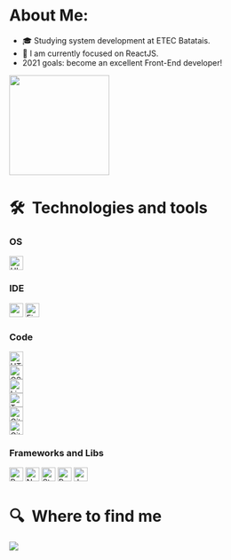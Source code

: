 # About Me:

      
- 🎓 Studying system development at ETEC Batatais.
- 🔭 I am currently focused on ReactJS.
-   2021 goals: become an excellent Front-End developer!

  <img height="180em" src="https://github-readme-stats.vercel.app/api/top-langs/?username=RenanRSilva&layout=compact&langs_count=16&theme=dracula"/>




# 🛠  Technologies and tools

### OS

[<img src="https://img.shields.io/badge/Ubuntu-E95420?style=for-the-badge&logo=ubuntu&logoColor=white" alt="Ubuntu logo" title="Ubuntu" height="25" />](https://github.com/RenanRSilva)<br>

### IDE
[<img src="https://img.shields.io/badge/Visual_Studio_Code-0078D4?style=for-the-badge&logo=visual%20studio%20code&logoColor=white" alt="vscode logo" title="vscode" height="25">](https://github.com/RenanRSilva)
[<img src="https://img.shields.io/badge/Figma-F24E1E?style=for-the-badge&logo=figma&logoColor=white" alt="Figma" title="Figma" height="25">](https://github.com/RenanRSilva)

### Code 
[<img src="https://img.shields.io/badge/HTML5-E34F26?style=for-the-badge&logo=html5&logoColor=white" alt="HTML5 logo" title="html" height="25">](https://github.com/RenanRSilva)<br>
[<img src="https://img.shields.io/badge/CSS3-1572B6?style=for-the-badge&logo=css3&logoColor=whit" alt="CSS3 logo" title="CSS " height="25">](https://github.com/RenanRSilva)<br>
[<img src="https://img.shields.io/badge/JavaScript-F7DF1E?style=for-the-badge&logo=javascript&logoColor=black" alt="LinuxMint logo" title="Linux Mint" height="25">](https://github.com/RenanRSilva)<br>
[<img src="https://img.shields.io/badge/TypeScript-007ACC?style=for-the-badge&logo=typescript&logoColor=white" alt="Typescript logo" title="Typescript" height="25">](https://github.com/RenanRSilva)<br>
[<img src="https://img.shields.io/badge/Git-F05032?style=for-the-badge&logo=git&logoColor=white" alt="Git logo" title="Git" height="25">](https://github.com/RenanRSilva)<br>
[<img src="https://img.shields.io/badge/C%23-239120?style=for-the-badge&logo=c-sharp&logoColor=white" alt="Git logo" title="Git" height="25">](https://github.com/RenanRSilva)

### Frameworks and Libs
[<img src="https://img.shields.io/badge/React-20232A?style=for-the-badge&logo=react&logoColor=61DAFB" alt="React logo" title="React" height="25">](https://github.com/RenanRSilva)
[<img src="https://img.shields.io/badge/next.js-000000?style=for-the-badge&logo=next-dot-js&logoColor=white" alt="Next logo" title="NextJS" height="25">](https://github.com/RenanRSilva)
[<img src="https://img.shields.io/badge/styled--components-DB7093?style=for-the-badge&logo=styled-components&logoColor=white" alt="StyledComponents" title="StyledComponents" height="25">](https://github.com/RenanRSilva)
[<img src="https://img.shields.io/badge/Redux-593D88?style=for-the-badge&logo=redux&logoColor=white" alt="Redux" title="Redux" height="25">](https://github.com/RenanRSilva)
[<img src="https://img.shields.io/badge/Jest-C21325?style=for-the-badge&logo=jest&logoColor=white" alt="Jest" title="Jest" height="25">](https://github.com/RenanRSilva)







# 🔍  Where to find me
[<img src="https://img.shields.io/badge/linkedin-%230077B5.svg?&style=for-the-badge&logo=linkedin&logoColor=white" />](https://www.linkedin.com/in/renan-rambul-7551a9206/)



